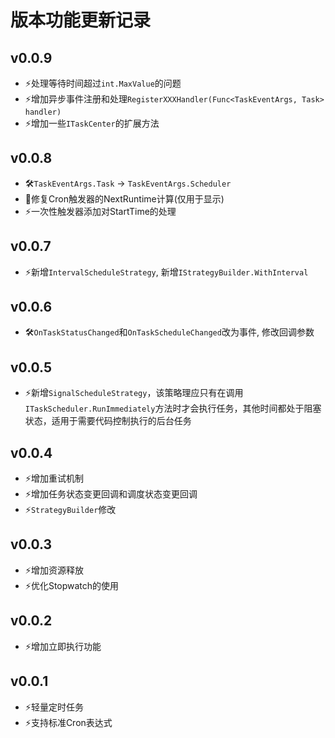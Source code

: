 ﻿# 版本功能更新记录

## v0.0.9
- ⚡️处理等待时间超过`int.MaxValue`的问题
- ⚡️增加异步事件注册和处理`RegisterXXXHandler(Func<TaskEventArgs, Task> handler)`
- ⚡️增加一些`ITaskCenter`的扩展方法
## v0.0.8
- 🛠`TaskEventArgs.Task` -> `TaskEventArgs.Scheduler`
- 🐞修复Cron触发器的NextRuntime计算(仅用于显示)
- ⚡️一次性触发器添加对StartTime的处理

## v0.0.7
- ⚡️新增`IntervalScheduleStrategy`, 新增`IStrategyBuilder.WithInterval`

## v0.0.6
- 🛠`OnTaskStatusChanged`和`OnTaskScheduleChanged`改为事件, 修改回调参数

## v0.0.5

- ⚡️新增`SignalScheduleStrategy`，该策略理应只有在调用`ITaskScheduler.RunImmediately`方法时才会执行任务，其他时间都处于阻塞状态，适用于需要代码控制执行的后台任务

## v0.0.4

- ⚡️增加重试机制
- ⚡️增加任务状态变更回调和调度状态变更回调
- ⚡️`StrategyBuilder`修改

## v0.0.3

- ⚡️增加资源释放
- ⚡️优化Stopwatch的使用

## v0.0.2

- ⚡️增加立即执行功能

## v0.0.1

- ⚡️轻量定时任务
- ⚡️支持标准Cron表达式

